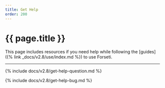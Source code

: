 ```yaml
---
title: Get Help
order: 200
---
```


# {{ page.title }}

This page includes resources if you need help while following the
[guides]({% link _docs/v2.8/use/index.md %}) to use Forseti.

---

{% include docs/v2.8/get-help-question.md %}

{% include docs/v2.8/get-help-bug.md %}
